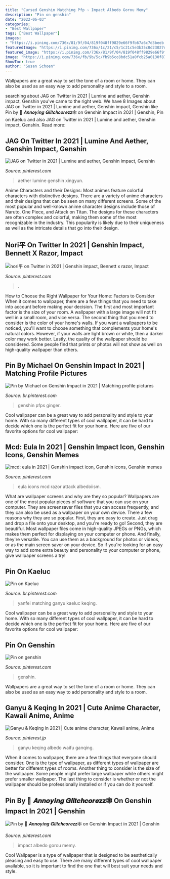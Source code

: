 ```yaml
---
title: "Cursed Genshin Matching Pfp ~ Impact Albedo Gorou Memy"
description: "Pin on genshin"
date: "2022-06-03"
categories:
- "Best Wallpaper"
tags: ["Best Wallpaper"]
images:
- "https://i.pinimg.com/736x/81/9f/04/819f048ff9829e66f9fb67a6c7d3beeb.jpg"
featuredImage: "https://i.pinimg.com/736x/1c/21/c5/1c21c5e3b35c0d23027dfb6711b4fab7.jpg"
featured_image: "https://i.pinimg.com/736x/81/9f/04/819f048ff9829e66f9fb67a6c7d3beeb.jpg"
image: "https://i.pinimg.com/736x/fb/9b/5c/fb9b5cc8bdc51a0fcb25a0130f874a98.jpg"
ShowToc: true
author: "Susan Schoen"
---
```



Wallpapers are a great way to set the tone of a room or home. They can also be used as an easy way to add personality and style to a room.

	

		
searching about JAG on Twitter in 2021 | Lumine and aether, Genshin impact, Genshin you've came to the right web. We have 8 Images about JAG on Twitter in 2021 | Lumine and aether, Genshin impact, Genshin like Pin by 🌈 𝑨𝒏𝒏𝒐𝒚𝒊𝒏𝒈 𝑮𝒍𝒊𝒕𝒄𝒉𝒄𝒐𝒓𝒆𝐳𝐳🕸️ on Genshin Impact in 2021 | Genshin, Pin on Kaeluc and also JAG on Twitter in 2021 | Lumine and aether, Genshin impact, Genshin. Read more:
		
    
## JAG On Twitter In 2021 | Lumine And Aether, Genshin Impact, Genshin

<img loading=lazy src="https://i.pinimg.com/736x/b5/ba/cf/b5bacfd6623e806171735d62c22989e8.jpg" onerror="this.onerror=null;this.src='https://tse2.mm.bing.net/th?id=OIP.MB4R3TI7JZmaKASqBS7V8wHaDt&amp;pid=15.1';" alt="JAG on Twitter in 2021 | Lumine and aether, Genshin impact, Genshin">

_Source: pinterest.com_

>aether lumine genshin xingyun. 

	

Anime Characters and their Designs: Most animes feature colorful characters with distinctive designs.
There are a variety of anime characters and their designs that can be seen on many different screens. Some of the most popular and well-known anime character designs include those of Naruto, One Piece, and Attack on Titan. The designs for these characters are often complex and colorful, making them some of the most recognizable in the industry. This popularity is likely due to their uniqueness as well as the intricate details that go into their design.

    
## Nori平 On Twitter In 2021 | Genshin Impact, Bennett X Razor, Impact

<img loading=lazy src="https://i.pinimg.com/736x/fb/9b/5c/fb9b5cc8bdc51a0fcb25a0130f874a98.jpg" onerror="this.onerror=null;this.src='https://tse3.mm.bing.net/th?id=OIP.YIBa6mgl2not2R8xdy5LigHaFZ&amp;pid=15.1';" alt="nori平 on Twitter in 2021 | Genshin impact, Bennett x razor, Impact">

_Source: pinterest.com_

>. 

	

How to Choose the Right Wallpaper for Your Home: Factors to Consider
When it comes to wallpaper, there are a few things that you need to take into account before making your decision. The first and most important factor is the size of your room. A wallpaper with a large image will not fit well in a small room, and vice versa. 
The second thing that you need to consider is the color of your home's walls. If you want a wallpapers to be noticed, you'll want to choose something that complements your home's natural colors. However, if your walls are light brown or white, then a darker color may work better. 
Lastly, the quality of the wallpaper should be considered. Some people find that prints or photos will not show as well on high-quality wallpaper than others.

    
## Pin By Michael On Genshin Impact In 2021 | Matching Profile Pictures

<img loading=lazy src="https://i.pinimg.com/736x/2c/73/63/2c736301505cdb4952224484a81f3f50.jpg" onerror="this.onerror=null;this.src='https://tse2.mm.bing.net/th?id=OIP.__EZRyIfgS_Xl7ENUdDwTgHaHa&amp;pid=15.1';" alt="Pin by Michael on Genshin Impact in 2021 | Matching profile pictures">

_Source: br.pinterest.com_

>genshin pfps ginger. 

	

Cool wallpaper can be a great way to add personality and style to your home. With so many different types of cool wallpaper, it can be hard to decide which one is the perfect fit for your home. Here are five of our favorite options for cool wallpaper: 

    
## Mcd: Eula In 2021 | Genshin Impact Icon, Genshin Icons, Genshin Memes

<img loading=lazy src="https://i.pinimg.com/736x/4e/f3/02/4ef3020c1dace7794f7dd96d04025b14.jpg" onerror="this.onerror=null;this.src='https://tse3.mm.bing.net/th?id=OIP.jz3mTTyJ3Li1rZqZIbjKdQHaHS&amp;pid=15.1';" alt="mcd: eula in 2021 | Genshin impact icon, Genshin icons, Genshin memes">

_Source: pinterest.com_

>eula icons mcd razor attack albedoiism. 

	

What are wallpaper screens and why are they so popular?
Wallpapers are one of the most popular pieces of software that you can use on your computer. They are screensaver files that you can access frequently, and they can also be used as a wallpaper on your own device. There a few reasons why they are so popular. First, they are easy to create. Just drag and drop a file onto your desktop, and you're ready to go! Second, they are beautiful. Most wallpaper files come in high-quality JPEGs or PNGs, which makes them perfect for displaying on your computer or phone. And finally, they're versatile. You can use them as a background for photos or videos, or as the main screen saver on your device. So if you're looking for an easy way to add some extra beauty and personality to your computer or phone, give wallpaper screens a try!

    
## Pin On Kaeluc

<img loading=lazy src="https://i.pinimg.com/736x/9d/87/6a/9d876a5f06522b3a5a2c4a85e8ce77b0.jpg" onerror="this.onerror=null;this.src='https://tse3.mm.bing.net/th?id=OIP.PCANllTrP_YUx2wr_o7GygHaFA&amp;pid=15.1';" alt="Pin on Kaeluc">

_Source: br.pinterest.com_

>yanfei matching ganyu kaeluc keqing. 

	

Cool wallpaper can be a great way to add personality and style to your home. With so many different types of cool wallpaper, it can be hard to decide which one is the perfect fit for your home. Here are five of our favorite options for cool wallpaper: 

    
## Pin On Genshin

<img loading=lazy src="https://i.pinimg.com/736x/1c/21/c5/1c21c5e3b35c0d23027dfb6711b4fab7.jpg" onerror="this.onerror=null;this.src='https://tse3.mm.bing.net/th?id=OIP.4LZitcE13bQZNaPRvyWFlwHaFd&amp;pid=15.1';" alt="Pin on genshin">

_Source: pinterest.com_

>genshin. 

	

Wallpapers are a great way to set the tone of a room or home. They can also be used as an easy way to add personality and style to a room.

    
## Ganyu &amp; Keqing In 2021 | Cute Anime Character, Kawaii Anime, Anime

<img loading=lazy src="https://i.pinimg.com/736x/52/be/f5/52bef554d00d1dcbe81566044f09aab6.jpg" onerror="this.onerror=null;this.src='https://tse3.mm.bing.net/th?id=OIP.37dJyga0_oXQdGXs_QqVxAHaHs&amp;pid=15.1';" alt="Ganyu &amp; Keqing in 2021 | Cute anime character, Kawaii anime, Anime">

_Source: pinterest.jp_

>ganyu keqing albedo waifu ganqing. 

	

When it comes to wallpaper, there are a few things that everyone should consider. One is the type of wallpaper, as different types of wallpaper are better for different types of rooms. Another thing to consider is the size of the wallpaper. Some people might prefer large wallpaper while others might prefer smaller wallpaper. The last thing to consider is whether or not the wallpaper should be professionally installed or if you can do it yourself.

    
## Pin By 🌈 𝑨𝒏𝒏𝒐𝒚𝒊𝒏𝒈 𝑮𝒍𝒊𝒕𝒄𝒉𝒄𝒐𝒓𝒆𝐳𝐳🕸️ On Genshin Impact In 2021 | Genshin

<img loading=lazy src="https://i.pinimg.com/736x/81/9f/04/819f048ff9829e66f9fb67a6c7d3beeb.jpg" onerror="this.onerror=null;this.src='https://tse2.mm.bing.net/th?id=OIP.NaI6hkA29qWJ39IuyZigPgHaGx&amp;pid=15.1';" alt="Pin by 🌈 𝑨𝒏𝒏𝒐𝒚𝒊𝒏𝒈 𝑮𝒍𝒊𝒕𝒄𝒉𝒄𝒐𝒓𝒆𝐳𝐳🕸️ on Genshin Impact in 2021 | Genshin">

_Source: pinterest.com_

>impact albedo gorou memy. 

	

Cool Wallpaper is a type of wallpaper that is designed to be aesthetically pleasing and easy to use. There are many different types of cool wallpaper available, so it is important to find the one that will best suit your needs and style.

